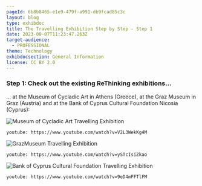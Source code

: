 ```yaml
---
pageId: 6b8b8465-e1e9-479f-a991-db9fcad85c3c
layout: blog
type: exhibdoc
title: The Travelling Exhibition Step by Step - Step 1
date: 2023-08-07T11:23:47.263Z
target-audience:
  - PROFESSIONAL
theme: Technology
exhibdocsection: General Information
license: CC BY 2.0
---
```

### **Step 1: Check out the existing ReThinking exhibitions...**

... at the Museum of Cycladic Art in Athens (Greece), at the Graz Museum in Graz (Austria) and at the Bank of Cyprus Cultural Foundation Nicosia (Cyprus):

![Museum of Cycladic Art Travelling Exhibition](https://ucarecdn.com/3cc5a2b1-8de3-42b9-8964-854343400780/-/crop/202x253/51,25/-/preview/)

`youtube: https://www.youtube.com/watch?v=V2L3WekKg4M`

![GrazMuseum Travelling Exhibition](https://ucarecdn.com/d77c9093-6b1f-4fc5-89ba-4003725b3cc0/-/crop/195x247/53,27/-/preview/)

`youtube: https://www.youtube.com/watch?v=ySTcIsiZkao`

![Bank of Cyprus Cultural Foundation Travelling Exhibition](https://ucarecdn.com/86e53372-90de-476b-b049-6e0701783426/-/crop/191x245/53,27/-/preview/)

`youtube: https://www.youtube.com/watch?v=9eD4mFFTlFM`
